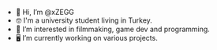 - 👋 Hi, I’m @xZEGG
- 🤓 I'm a university student living in Turkey.
- 👀 I’m interested in filmmaking, game dev and programming.
- 🖥️ I’m currently working on various projects.

<!---
xZEGG/xZEGG is a ✨ special ✨ repository because its `README.md` (this file) appears on your GitHub profile.
You can click the Preview link to take a look at your changes.
--->
